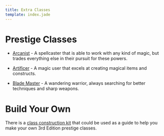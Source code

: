 ```yaml
---
title: Extra Classes
template: index.jade
---
```


Prestige Classes
================

* [Arcanist](arcanist/) - A spellcaster that is able to work with any kind of magic, but trades everything else in their pursuit for these powers.

* [Artificer](artificer/) - A magic user that excels at creating magical items and constructs.

* [Blade Master](blade-master/) - A wandering warrior, always searching for better techniques and sharp weapons.


Build Your Own
==============

There is a [class construction kit](classconstruction.pdf) that could be used as a guide to help you make your own 3rd Edition prestige classes.
